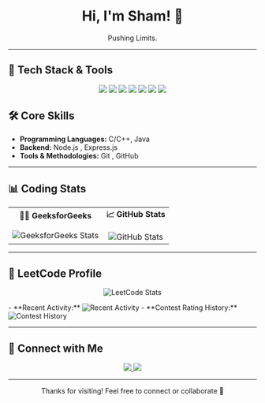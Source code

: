 <h1 align="center">Hi, I'm Sham! 👋</h1>

<p align="center">
  Pushing Limits.
</p>

---

## 🚀 Tech Stack & Tools

<p align="center">
  <img src="https://img.shields.io/badge/C++-00599C?style=flat-square&logo=c%2B%2B&logoColor=white" />
  <img src="https://img.shields.io/badge/Java-007396?style=flat-square&logo=java&logoColor=white" />
  <img src="https://img.shields.io/badge/GitHub-181717?style=flat-square&logo=github&logoColor=white" />
  <img src="https://img.shields.io/badge/Android-3DDC84?style=flat-square&logo=android&logoColor=white" />
  <img src="https://img.shields.io/badge/Kotlin-0095D5?style=flat-square&logo=kotlin&logoColor=white" />
  <img src="https://img.shields.io/badge/MongoDB-47A248?style=flat-square&logo=mongodb&logoColor=white" />
  <img src="https://img.shields.io/badge/Node.js-339933?style=flat-square&logo=node.js&logoColor=white" />
</p>

## 🛠️ Core Skills

- **Programming Languages:** C/C++, Java  
- **Backend:** Node.js , Express.js  
- **Tools & Methodologies:** Git , GitHub

---

## 📊 Coding Stats

<table>
  <tr>
    <td align="center">
      <b>👨‍💻 GeeksforGeeks</b><br><br>
      <img src="https://geeks-for-geeks-stats-api.vercel.app/?userName=radheyshayam2005" alt="GeeksforGeeks Stats" />
    </td>
    <td align="center">
      <b>📈 GitHub Stats</b><br><br>
      <img src="https://github-readme-stats.vercel.app/api?username=RADHE-SHYAM-03&show_icons=true&theme=radical" alt="GitHub Stats" />
    </td>
  </tr>
</table>

---

## 🧠 LeetCode Profile

<p align="center">
  <img src="https://leetcard.jacoblin.cool/sham_dravid_03?theme=dark&font=Noto%20Sans%20Runic&ext=heatmap" alt="LeetCode Stats" />
</p>
  - **Recent Activity:** <img src="https://leetcard.jacoblin.cool/sham_dravid_03?ext=activity" alt="Recent Activity" />  
  - **Contest Rating History:** <img src="https://leetcard.jacoblin.cool/sham_dravid_03?ext=contest" alt="Contest History" />  
  
---

## 🔗 Connect with Me

<p align="center">
  <a href="https://github.com/RADHE-SHYAM-03" target="_blank">
    <img src="https://img.shields.io/badge/GitHub-RADHE--SHYAM--03-181717?style=for-the-badge&logo=github&logoColor=white" />
  </a>
  <a href="https://www.linkedin.com/in/radhe-shyam-6b5780236/" target="_blank">
    <img src="https://img.shields.io/badge/LinkedIn-Radhey%20Shyam-0077B5?style=for-the-badge&logo=linkedin&logoColor=white" />
  </a>
</p>

---

<p align="center">Thanks for visiting! Feel free to connect or collaborate 🤝</p>
